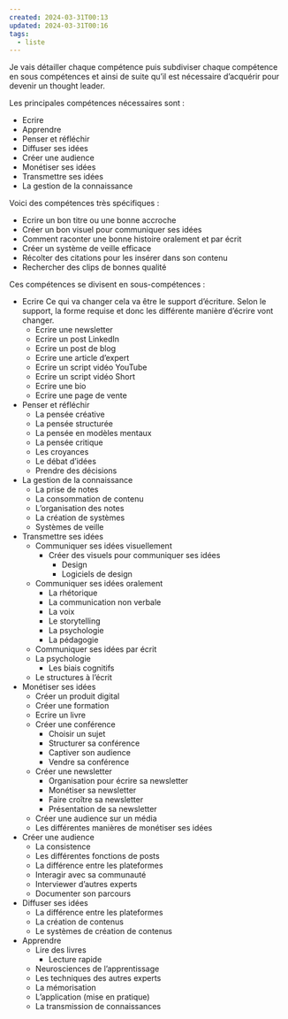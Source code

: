 ```yaml
---
created: 2024-03-31T00:13
updated: 2024-03-31T00:16
tags:
  - liste
---
```

Je vais détailler chaque compétence puis subdiviser chaque compétence en sous compétences et ainsi de suite qu’il est nécessaire d’acquérir pour devenir un thought leader.

Les principales compétences nécessaires sont : 

- Ecrire
- Apprendre
- Penser et réfléchir
- Diffuser ses idées
- Créer une audience
- Monétiser ses idées
- Transmettre ses idées
- La gestion de la connaissance

Voici des compétences très spécifiques :

- Ecrire un bon titre ou une bonne accroche
- Créer un bon visuel pour communiquer ses idées
- Comment raconter une bonne histoire oralement et par écrit
- Créer un système de veille efficace
- Récolter des citations pour les insérer dans son contenu
- Rechercher des clips de bonnes qualité

Ces compétences se divisent en sous-compétences : 

- Ecrire
Ce qui va changer cela va être le support d’écriture. Selon le support, la forme requise et donc les différente manière d’écrire vont changer.
	- Ecrire une newsletter
	- Ecrire un post LinkedIn
	- Ecrire un post de blog
	- Ecrire une article d’expert
	- Ecrire un script vidéo YouTube
	- Ecrire un script vidéo Short
	- Ecrire une bio 
	- Ecrire une page de vente
- Penser et réfléchir
	- La pensée créative
	- La pensée structurée
	- La pensée en modèles mentaux
	- La pensée critique
	- Les croyances
	- Le débat d’idées
	- Prendre des décisions
- La gestion de la connaissance
	- La prise de notes
	- La consommation de contenu
	- L’organisation des notes
	- La création de systèmes
	- Systèmes de veille
- Transmettre ses idées
	- Communiquer ses idées visuellement
		- Créer des visuels pour communiquer ses idées
			- Design
			- Logiciels de design
	- Communiquer ses idées oralement
		- La rhétorique
		- La communication non verbale
		- La voix
		- Le storytelling
		- La psychologie
		- La pédagogie
	- Communiquer ses idées par écrit
	- La psychologie
		- Les biais cognitifs
	- Le structures à l’écrit
- Monétiser ses idées
	- Créer un produit digital
	- Créer une formation
	- Ecrire un livre
	- Créer une conférence
		- Choisir un sujet
		- Structurer sa conférence
		- Captiver son audience
		- Vendre sa conférence
	- Créer une newsletter
		- Organisation pour écrire sa newsletter
		- Monétiser sa newsletter
		- Faire croître sa newsletter
		- Présentation de sa newsletter
	- Créer une audience sur un média
	- Les différentes manières de monétiser ses idées
- Créer une audience
	- La consistence
	- Les différentes fonctions de posts
	- La différence entre les plateformes
	- Interagir avec sa communauté
	- Interviewer d’autres experts
	- Documenter son parcours
- Diffuser ses idées
	- La différence entre les plateformes
	- La création de contenus
	- Le systèmes de création de contenus
- Apprendre
	- Lire des livres
		- Lecture rapide
	- Neurosciences de l’apprentissage
	- Les techniques des autres experts
	- La mémorisation
	- L’application (mise en pratique)
	- La transmission de connaissances